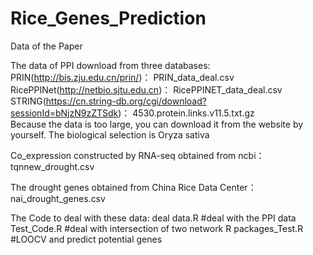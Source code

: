 # Rice_Genes_Prediction
Data of the Paper

The data of PPI download from three databases: 
PRIN(http://bis.zju.edu.cn/prin/)： PRIN_data_deal.csv  <br>
RicePPINet(http://netbio.sjtu.edu.cn)： RicePPINET_data_deal.csv  <br>
STRING(https://cn.string-db.org/cgi/download?sessionId=bNjzN9zZTSdk)：   4530.protein.links.v11.5.txt.gz  <br>
Because the data is too large, you can download it from the website by yourself. The biological selection is Oryza sativa

Co_expression constructed by RNA-seq obtained from ncbi： tqnnew_drought.csv  <br>

The drought genes obtained from China Rice Data Center： nai_drought_genes.csv  <br>



The Code to deal with these data:
deal data.R     #deal with the PPI data
Test_Code.R     #deal with intersection of two network
R packages_Test.R  #LOOCV  and predict potential genes
